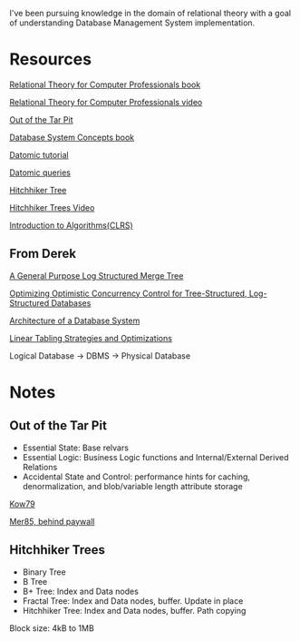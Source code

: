 I've been pursuing knowledge in the domain of relational theory with a goal of understanding Database Management System implementation.

# Resources

[Relational Theory for Computer Professionals book](https://books.google.com/books?id=YTifkN2VnvAC&pg=PP3&lpg=PP3&dq=C+J+Date+relational+theory+for+computer+professionals&source=bl&ots=tjNBJQznMa&sig=iZVi-Z7zwk7h5lvr6VIhQuZpxa4&hl=en&sa=X&ved=0ahUKEwiEt7rOps7QAhVhh1QKHcq6CwIQ6AEISTAJ#v=onepage&q=C%20J%20Date%20relational%20theory%20for%20computer%20professionals&f=false)

[Relational Theory for Computer Professionals video](https://www.youtube.com/watch?v=qx0F7TfA8CI)

[Out of the Tar Pit](https://github.com/papers-we-love/papers-we-love/blob/master/design/out-of-the-tar-pit.pdf)

[Database System Concepts book](http://www.jordomseiling.org/Database%20System%20Concepts%206th%20edition.pdf)

[Datomic tutorial](http://docs.datomic.com/tutorial.html)

[Datomic queries](http://docs.datomic.com/query.html)

[Hitchhiker Tree](https://github.com/datacrypt-project/hitchhiker-tree)

[Hitchhiker Trees Video](https://www.youtube.com/watch?v=jdn617M3-P4)

[Introduction to Algorithms(CLRS)](https://github.com/datacrypt-project/hitchhiker-tree)

## From Derek

[A General Purpose Log Structured Merge Tree](http://www.eecs.harvard.edu/~margo/cs165/papers/gp-lsm.pdf)

[Optimizing Optimistic Concurrency Control for Tree-Structured, Log-Structured Databases](http://www.cs.cornell.edu/~blding/pub/hyder_sigmod_2015.pdf)

[Architecture of a Database System](http://db.cs.berkeley.edu/papers/fntdb07-architecture.pdf)

[Linear Tabling Strategies and Optimizations](https://arxiv.org/pdf/0705.3468v1.pdf)


Logical Database -> DBMS -> Physical Database

# Notes

## Out of the Tar Pit

* Essential State: Base relvars
* Essential Logic: Business Logic functions and Internal/External Derived Relations
* Accidental State and Control: performance hints for caching, denormalization, and blob/variable length attribute storage

[Kow79](https://www.doc.ic.ac.uk/~rak/papers/algorithm%20=%20logic%20+%20control.pdf)

[Mer85, behind paywall](http://link.springer.com/chapter/10.1007%2F978-3-642-61556-6_12#page-1)

## Hitchhiker Trees

* Binary Tree
* B Tree
* B+ Tree: Index and Data nodes
* Fractal Tree: Index and Data nodes, buffer. Update in place
* Hitchhiker Tree: Index and Data nodes, buffer. Path copying

Block size: 4kB to 1MB
